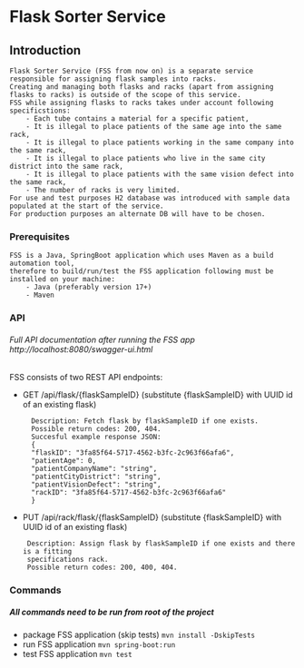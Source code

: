 # Flask Sorter Service
## Introduction

    Flask Sorter Service (FSS from now on) is a separate service responsible for assigning flask samples into racks. 
    Creating and managing both flasks and racks (apart from assigning flasks to racks) is outside of the scope of this service.
    FSS while assigning flasks to racks takes under account following specificstions:
        - Each tube contains a material for a specific patient,
        - It is illegal to place patients of the same age into the same rack,
        - It is illegal to place patients working in the same company into the same rack,
        - It is illegal to place patients who live in the same city district into the same rack,
        - It is illegal to place patients with the same vision defect into the same rack,
        - The number of racks is very limited.
    For use and test purposes H2 database was introduced with sample data populated at the start of the service.
    For production purposes an alternate DB will have to be chosen.

### Prerequisites

    FSS is a Java, SpringBoot application which uses Maven as a build automation tool, 
    therefore to build/run/test the FSS application following must be installed on your machine:
        - Java (preferably version 17+)
        - Maven

### API
###### Full API documentation after running the FSS app http://localhost:8080/swagger-ui.html
FSS consists of two REST API endpoints:
- GET /api/flask/{flaskSampleID} (substitute {flaskSampleID} with UUID id of an existing flask)


        Description: Fetch flask by flaskSampleID if one exists.
        Possible return codes: 200, 404.
        Succesful example response JSON:
        {
        "flaskID": "3fa85f64-5717-4562-b3fc-2c963f66afa6",
        "patientAge": 0,
        "patientCompanyName": "string",
        "patientCityDistrict": "string",
        "patientVisionDefect": "string",
        "rackID": "3fa85f64-5717-4562-b3fc-2c963f66afa6"
        }
-  PUT /api/rack/flask/{flaskSampleID} (substitute {flaskSampleID} with UUID id of an existing flask)
     
      
        Description: Assign flask by flaskSampleID if one exists and there is a fitting 
        specifications rack.
        Possible return codes: 200, 400, 404.

### Commands
##### All commands need to be run from root of the project
-   package FSS application (skip tests) ```mvn install -DskipTests```
-   run FSS application ```mvn spring-boot:run```
-   test FSS application ```mvn test```
        











